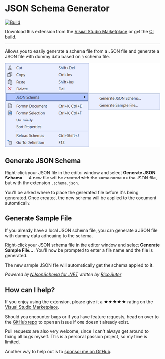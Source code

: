 [marketplace]: https://marketplace.visualstudio.com/items?itemName=MadsKristensen.JSONSchemaGenerator2
[vsixgallery]: http://vsixgallery.com/extension/JsonSchemaGenerator.dbd91e6f-6362-4949-9b6c-c2d190ade159/
[repo]:https://github.com/madskristensen/JSONSchemaGenerator

# JSON Schema Generator

[![Build](https://github.com/madskristensen/JSONSchemaGenerator/actions/workflows/build.yaml/badge.svg)](https://github.com/madskristensen/JSONSchemaGenerator/actions/workflows/build.yaml)

Download this extension from the [Visual Studio Marketplace][marketplace]
or get the [CI build][vsixgallery].

--------------------------------------

Allows you to easily generate a schema file from a JSON file and generate a JSON file with dummy data based on a schema file.

![screenshot](art/screenshot.png)

## Generate JSON Schema
Right-click your JSON file in the editor window and select **Generate JSON Schema...**. A new file will be created with the same name as the JSON file, but with the extension `.schema.json`.

You'll be asked where to place the generated file before it's being generated. Once created, the new schema will be applied to the document automtically.

## Generate Sample File
If you already have a local JSON schema file, you can generate a JSON file with dummy data adhearing to the schema. 

Right-click your JSON schema file in the editor window and select **Generate Sample File...**. You'll now be prompted to enter a file name and the file is generated.

The new sample JSON file will automatically get the schema applied to it.

*Powered by [NJsonSchema for .NET](https://github.com/RicoSuter/NJsonSchema) written by [Rico Suter](https://github.com/RicoSuter)*

## How can I help?
If you enjoy using the extension, please give it a ★★★★★ rating on the [Visual Studio Marketplace][marketplace].

Should you encounter bugs or if you have feature requests, head on over to the [GitHub repo][repo] to open an issue if one doesn't already exist.

Pull requests are also very welcome, since I can't always get around to fixing all bugs myself. This is a personal passion project, so my time is limited.

Another way to help out is to [sponsor me on GitHub](https://github.com/sponsors/madskristensen).
